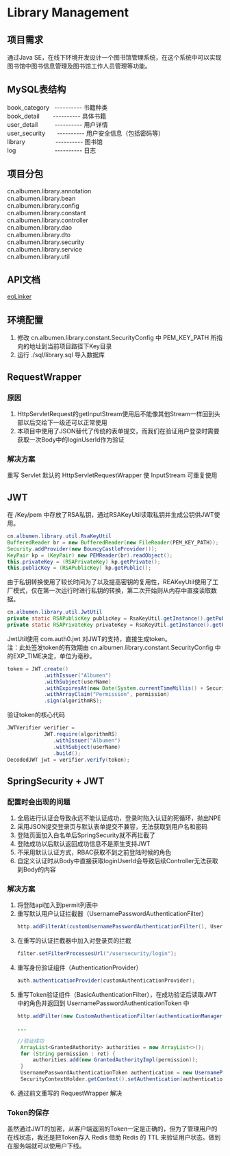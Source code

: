 # Library Management

## 项目需求
通过Java SE，在线下环境开发设计一个图书馆管理系统，在这个系统中可以实现图书馆中图书信息管理及图书馆工作人员管理等功能。

## MySQL表结构
book_category&nbsp;&nbsp;&nbsp;---------- 书籍种类</br>
book_detail&nbsp;&nbsp;&nbsp;&nbsp;&nbsp;&nbsp;&nbsp;&nbsp;---------- 具体书籍</br>
user_detail&nbsp;&nbsp;&nbsp;&nbsp;&nbsp;&nbsp;&nbsp;&nbsp;&nbsp;&nbsp;---------- 用户详情</br>
user_security&nbsp;&nbsp;&nbsp;&nbsp;&nbsp;&nbsp;&nbsp;---------- 用户安全信息（包括密码等）</br>
library&nbsp;&nbsp;&nbsp;&nbsp;&nbsp;&nbsp;&nbsp;&nbsp;&nbsp;&nbsp;&nbsp;&nbsp;&nbsp;&nbsp;&nbsp;&nbsp;&nbsp;&nbsp;---------- 图书馆</br>
log&nbsp;&nbsp;&nbsp;&nbsp;&nbsp;&nbsp;&nbsp;&nbsp;&nbsp;&nbsp;&nbsp;&nbsp;&nbsp;&nbsp;&nbsp;&nbsp;&nbsp;&nbsp;&nbsp;&nbsp;&nbsp;&nbsp;&nbsp;---------- 日志</br>

## 项目分包
cn.albumen.library.annotation </br>
cn.albumen.library.bean </br>
cn.albumen.library.config </br>
cn.albumen.library.constant </br>
cn.albumen.library.controller </br>
cn.albumen.library.dao </br>
cn.albumen.library.dto </br>
cn.albumen.library.security </br>
cn.albumen.library.service </br>
cn.albumen.library.util </br>

## API文档
[eoLinker](https://www.eolinker.com/#/share/index?shareCode=DnawFZ)

## 环境配置
1. 修改 cn.albumen.library.constant.SecurityConfig 中 PEM_KEY_PATH 所指向的地址到当前项目路径下Key目录
2. 运行 ./sql/library.sql 导入数据库

## RequestWrapper
### 原因
1. HttpServletRequest的getInputStream使用后不能像其他Stream一样回到头部以后交给下一级还可以正常使用
2. 本项目中使用了JSON替代了传统的表单提交，而我们在验证用户登录时需要获取一次Body中的loginUserId作为验证
### 解决方案
重写 Servlet 默认的 HttpServletRequestWrapper 使 InputStream 可重复使用

## JWT
在 /Key/pem 中存放了RSA私钥，通过RSAKeyUtil读取私钥并生成公钥供JWT使用。
```Java
cn.albumen.library.util.RsaKeyUtil
BufferedReader br = new BufferedReader(new FileReader(PEM_KEY_PATH));
Security.addProvider(new BouncyCastleProvider());
KeyPair kp = (KeyPair) new PEMReader(br).readObject();
this.privateKey = (RSAPrivateKey) kp.getPrivate();
this.publicKey = (RSAPublicKey) kp.getPublic();
```
由于私钥转换使用了较长时间为了以及提高密钥的复用性，REAKeyUtil使用了工厂模式，仅在第一次运行时进行私钥的转换，第二次开始则从内存中直接读取数据。
```Java
cn.albumen.library.util.JwtUtil
private static RSAPublicKey publicKey = RsaKeyUtil.getInstance().getPublicKey();
private static RSAPrivateKey privateKey = RsaKeyUtil.getInstance().getPrivateKey();
```
JwtUtil使用 com.auth0.jwt 对JWT的支持，直接生成token。</br>
注：此处签发token的有效期由 cn.albumen.library.constant.SecurityConfig 中的EXP_TIME决定，单位为毫秒。
```Java
token = JWT.create()
            .withIssuer("Albumen")
            .withSubject(userName)
            .withExpiresAt(new Date(System.currentTimeMillis() + SecurityConfig.EXP_TIME))
            .withArrayClaim("Permission", permission)
            .sign(algorithmRS);
```
验证token的核心代码
```Java
JWTVerifier verifier = 
            JWT.require(algorithmRS)
               .withIssuer("Albumen")
               .withSubject(userName)
               .build();
DecodedJWT jwt = verifier.verify(token);
```

## SpringSecurity + JWT
### 配置时会出现的问题
1. 全局进行认证会导致永远不能认证成功，登录时陷入认证的死循环，抛出NPE
2. 采用JSON提交登录页与默认表单提交不兼容，无法获取到用户名和密码
3. 登陆页面加入白名单后SpringSecurity就不再拦截了
4. 登陆成功以后默认返回成功信息不是原生支持JWT
5. 不采用默认认证方式，RBAC获取不到之前登陆时候的角色
6. 自定义认证时从Body中直接获取loginUserId会导致后续Controller无法获取到Body的内容
### 解决方案
1. 将登陆api加入到permit列表中
2. 重写默认用户认证拦截器（UsernamePasswordAuthenticationFilter）
   ```Java
   http.addFilterAt(customUsernamePasswordAuthenticationFilter(), UsernamePasswordAuthenticationFilter.class);
   ```
3. 在重写的认证拦截器中加入对登录页的拦截
   ```Java
   filter.setFilterProcessesUrl("/usersecurity/login");
   ```
4. 重写身份验证组件（AuthenticationProvider）
   ```Java
   auth.authenticationProvider(customAuthenticationProvider);
   ```
5. 重写Token验证组件（BasicAuthenticationFilter），在成功验证后读取JWT中的角色并返回到 UsernamePasswordAuthenticationToken 中
   ```Java
   http.addFilter(new CustomAuthenticationFilter(authenticationManager(), redisUtil))

   ...

   //验证成功
    ArrayList<GrantedAuthority> authorities = new ArrayList<>();
    for (String permission : ret) {
        authorities.add(new GrantedAuthorityImpl(permission));
    }
    UsernamePasswordAuthenticationToken authentication = new UsernamePasswordAuthenticationToken(id, null, authorities);
    SecurityContextHolder.getContext().setAuthentication(authentication);
   ```
6. 通过前文重写的 RequestWrapper 解决
### Token的保存
虽然通过JWT的加密，从客户端返回的Token一定是正确的，但为了管理用户的在线状态，我还是把Token存入 Redis 借助 Redis 的 TTL 来验证用户状态。做到在服务端就可以使用户下线。